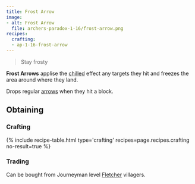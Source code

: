 ```yaml
---
title: Frost Arrow
image: 
- alt: Frost Arrow
  file: archers-paradox-1-16/frost-arrow.png
recipes:
  crafting:
  - ap-1-16-frost-arrow
---
```

> Stay frosty

**Frost Arrows** applise the [chilled](../../../1.15/cofh-core/status-effects) effect any targets they hit and freezes the area around where they land.

Drops regular [arrows](https://minecraft.fandom.com/wiki/Arrow) when they hit a block.

Obtaining
---------

### Crafting
{% include recipe-table.html type='crafting' recipes=page.recipes.crafting no-result=true %}

### Trading
Can be bought from Journeyman level [Fletcher](https://minecraft.fandom.com/wiki/Trading#Fletcher) villagers.